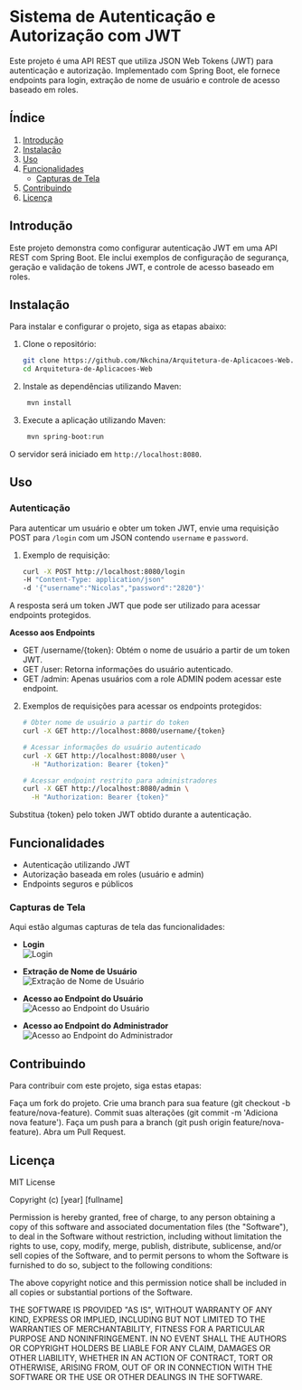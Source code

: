 # Sistema de Autenticação e Autorização com JWT

Este projeto é uma API REST que utiliza JSON Web Tokens (JWT) para autenticação e autorização. Implementado com Spring Boot, ele fornece endpoints para login, extração de nome de usuário e controle de acesso baseado em roles.

## Índice

1. [Introdução](#introdução)
2. [Instalação](#instalação)
3. [Uso](#uso)
4. [Funcionalidades](#funcionalidades)
   - [Capturas de Tela](#capturas-de-tela)
5. [Contribuindo](#contribuindo)
6. [Licença](#licença)

## Introdução
Este projeto demonstra como configurar autenticação JWT em uma API REST com Spring Boot. Ele inclui exemplos de configuração de segurança, geração e validação de tokens JWT, e controle de acesso baseado em roles.

## Instalação

Para instalar e configurar o projeto, siga as etapas abaixo:

1. Clone o repositório:
   ```sh
   git clone https://github.com/Nkchina/Arquitetura-de-Aplicacoes-Web.git
   cd Arquitetura-de-Aplicacoes-Web
2. Instale as dependências utilizando Maven:
   ```bash
    mvn install
3. Execute a aplicação utilizando Maven:
   ```bash
    mvn spring-boot:run
O servidor será iniciado em `http://localhost:8080`.

## Uso

### Autenticação

Para autenticar um usuário e obter um token JWT, envie uma requisição POST para `/login` com um JSON contendo `username` e `password`.
1. Exemplo de requisição:
   ```bash
   curl -X POST http://localhost:8080/login
   -H "Content-Type: application/json"
   -d '{"username":"Nicolas","password":"2820"}'
A resposta será um token JWT que pode ser utilizado para acessar endpoints protegidos.

**Acesso aos Endpoints**
- GET /username/{token}: Obtém o nome de usuário a partir de um token JWT.
- GET /user: Retorna informações do usuário autenticado.
- GET /admin: Apenas usuários com a role ADMIN podem acessar este endpoint.

2. Exemplos de requisições para acessar os endpoints protegidos:
   ```bash
   # Obter nome de usuário a partir do token
   curl -X GET http://localhost:8080/username/{token}

   # Acessar informações do usuário autenticado
   curl -X GET http://localhost:8080/user \
     -H "Authorization: Bearer {token}"

   # Acessar endpoint restrito para administradores
   curl -X GET http://localhost:8080/admin \
     -H "Authorization: Bearer {token}"
Substitua {token} pelo token JWT obtido durante a autenticação.

## Funcionalidades
- Autenticação utilizando JWT
- Autorização baseada em roles (usuário e admin)
- Endpoints seguros e públicos

### Capturas de Tela
Aqui estão algumas capturas de tela das funcionalidades:

- **Login**  
![Login](imagens/login.png)

- **Extração de Nome de Usuário**  
![Extração de Nome de Usuário](imagens/extracao-username.png)

- **Acesso ao Endpoint do Usuário**  
![Acesso ao Endpoint do Usuário](imagens/endpoint-usuario.png)

- **Acesso ao Endpoint do Administrador**  
![Acesso ao Endpoint do Administrador](imagens/endpoint-admin.png)

## Contribuindo
Para contribuir com este projeto, siga estas etapas:

Faça um fork do projeto.
Crie uma branch para sua feature (git checkout -b feature/nova-feature).
Commit suas alterações (git commit -m 'Adiciona nova feature').
Faça um push para a branch (git push origin feature/nova-feature).
Abra um Pull Request.

## Licença
MIT License

Copyright (c) [year] [fullname]

Permission is hereby granted, free of charge, to any person obtaining a copy
of this software and associated documentation files (the "Software"), to deal
in the Software without restriction, including without limitation the rights
to use, copy, modify, merge, publish, distribute, sublicense, and/or sell
copies of the Software, and to permit persons to whom the Software is
furnished to do so, subject to the following conditions:

The above copyright notice and this permission notice shall be included in all
copies or substantial portions of the Software.

THE SOFTWARE IS PROVIDED "AS IS", WITHOUT WARRANTY OF ANY KIND, EXPRESS OR
IMPLIED, INCLUDING BUT NOT LIMITED TO THE WARRANTIES OF MERCHANTABILITY,
FITNESS FOR A PARTICULAR PURPOSE AND NONINFRINGEMENT. IN NO EVENT SHALL THE
AUTHORS OR COPYRIGHT HOLDERS BE LIABLE FOR ANY CLAIM, DAMAGES OR OTHER
LIABILITY, WHETHER IN AN ACTION OF CONTRACT, TORT OR OTHERWISE, ARISING FROM,
OUT OF OR IN CONNECTION WITH THE SOFTWARE OR THE USE OR OTHER DEALINGS IN THE
SOFTWARE.

